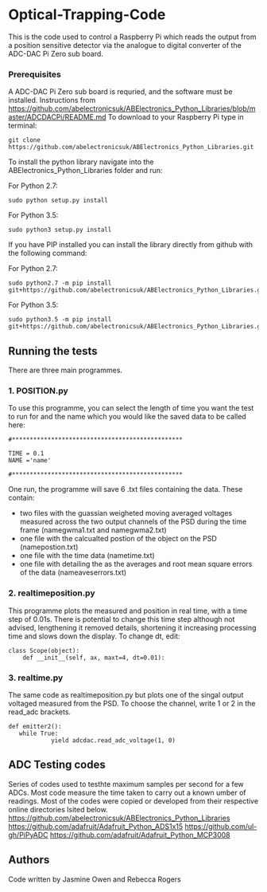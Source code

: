 # Optical-Trapping-Code

This is the code used to control a Raspberry Pi which reads the output from a position sensitive detector via the analogue to digital converter of the ADC-DAC Pi Zero sub board. 

### Prerequisites

A ADC-DAC Pi Zero sub board is requried, and the software must be installed. Instructions from https://github.com/abelectronicsuk/ABElectronics_Python_Libraries/blob/master/ADCDACPi/README.md
To download to your Raspberry Pi type in terminal:
```
git clone https://github.com/abelectronicsuk/ABElectronics_Python_Libraries.git
```
To install the python library navigate into the ABElectronics_Python_Libraries folder and run:

For Python 2.7:
```
sudo python setup.py install
```
For Python 3.5:
```
sudo python3 setup.py install
```
If you have PIP installed you can install the library directly from github with the following command:

For Python 2.7:
```
sudo python2.7 -m pip install git+https://github.com/abelectronicsuk/ABElectronics_Python_Libraries.git
```
For Python 3.5:
```
sudo python3.5 -m pip install git+https://github.com/abelectronicsuk/ABElectronics_Python_Libraries.git
```

## Running the tests

There are three main programmes.

### 1. POSITION.py

To use this programme, you can select the length of time you want the test to run for and the name which you would like the saved data to be called here:

```
#************************************************

TIME = 0.1
NAME ='name'

#************************************************
```
One run, the programme will save 6 .txt files containing the data. These contain:
* two files with the guassian weigheted moving averaged voltages measured across the two output channels of the PSD during the time frame (namegwma1.txt and namegwma2.txt) 
* one file with the calcualted postion of the object on the PSD (namepostion.txt)
* one file with the time data (nametime.txt)
* one file with detailing the as the averages and root mean square errors of the data (nameaveserrors.txt)

### 2. realtimeposition.py
This programme plots the measured and position in real time, with a time step of 0.01s.
There is potential to change this time step although not advised, lengthening it removed details, shortening it increasing processing time and slows down the display.
To change dt, edit:

```
class Scope(object):
    def __init__(self, ax, maxt=4, dt=0.01):
 ```

### 3. realtime.py
The same code as realtimeposition.py but plots one of the singal output voltaged measured from the PSD.
To choose the channel, write 1 or 2 in the read_adc brackets.

```
def emitter2():
   while True:
            yield adcdac.read_adc_voltage(1, 0)
```

## ADC Testing codes

Series of codes used to testhte maximum samples per second for a few ADCs. Most code measure the time taken to carry out a known umber of readings. Most of the codes were copied or developed from their respective online directories lsited below.
https://github.com/abelectronicsuk/ABElectronics_Python_Libraries
https://github.com/adafruit/Adafruit_Python_ADS1x15
https://github.com/ul-gh/PiPyADC
https://github.com/adafruit/Adafruit_Python_MCP3008


## Authors

Code written by Jasmine Owen and Rebecca Rogers

